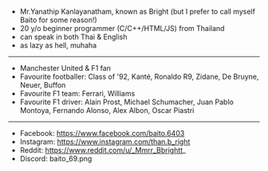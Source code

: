 - Mr.Yanathip Kanlayanatham, known as Bright (but I prefer to call myself Baito for some reason!)
- 20 y/o beginner programmer (C/C++/HTML/JS) from Thailand
- can speak in both Thai & English
- as lazy as hell, muhaha
---
- Manchester United & F1 fan
- Favourite footballer: Class of '92, Kanté, Ronaldo R9, Zidane, De Bruyne, Neuer, Buffon
- Favourite F1 team: Ferrari, Williams
- Favourite F1 driver: Alain Prost, Michael Schumacher, Juan Pablo Montoya, Fernando Alonso, Alex Albon, Oscar Piastri
---
- Facebook: https://www.facebook.com/baito.6403
- Instagram: https://www.instagram.com/than.b_right
- Reddit: https://www.reddit.com/u/_Mmrr_Bbrightt_
- Discord: baito_69.png
